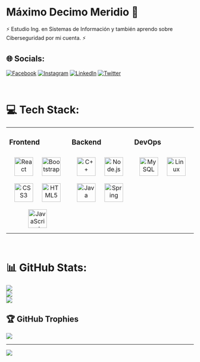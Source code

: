 # Máximo Decimo Meridio 🐐
⚡ Estudio Ing. en Sistemas de Información y también aprendo sobre Ciberseguridad por mi cuenta. ⚡


## 🌐 Socials:
[![Facebook](https://img.shields.io/badge/Facebook-%231877F2.svg?logo=Facebook&logoColor=white)](https://www.facebook.com/homm55/) [![Instagram](https://img.shields.io/badge/Instagram-%23E4405F.svg?logo=Instagram&logoColor=white)](https://www.instagram.com/maxiestu/) [![LinkedIn](https://img.shields.io/badge/LinkedIn-%230077B5.svg?logo=linkedin&logoColor=white)](https://www.linkedin.com/in/maxidoe24//) [![Twitter](https://img.shields.io/badge/Twitter-%231DA1F2.svg?logo=Twitter&logoColor=white)](https://twitter.com/maxidoe2) 

<br/>  

# 💻 Tech Stack:
<table><tr><td valign="top" width="33%">

### Frontend  
<div align="center">  
<a href="https://reactjs.org/" target="_blank"><img style="margin: 10px" src="https://profilinator.rishav.dev/skills-assets/react-original-wordmark.svg" alt="React" height="50" /></a>  
<a href="https://getbootstrap.com/docs/3.4/javascript/" target="_blank"><img style="margin: 10px" src="https://profilinator.rishav.dev/skills-assets/bootstrap-plain.svg" alt="Bootstrap" height="50" /></a>  
<a href="https://www.w3schools.com/css/" target="_blank"><img style="margin: 10px" src="https://profilinator.rishav.dev/skills-assets/css3-original-wordmark.svg" alt="CSS3" height="50" /></a>  
<a href="https://en.wikipedia.org/wiki/HTML5" target="_blank"><img style="margin: 10px" src="https://profilinator.rishav.dev/skills-assets/html5-original-wordmark.svg" alt="HTML5" height="50" /></a>  
<a href="https://www.javascript.com/" target="_blank"><img style="margin: 10px" src="https://profilinator.rishav.dev/skills-assets/javascript-original.svg" alt="JavaScript" height="50" /></a>  
</div>

</td><td valign="top" width="33%">

### Backend  
<div align="center">  
<a href="https://www.cplusplus.com/" target="_blank"><img style="margin: 10px" src="https://profilinator.rishav.dev/skills-assets/cplusplus-original.svg" alt="C++" height="50" /></a>  
<a href="https://nodejs.org/" target="_blank"><img style="margin: 10px" src="https://profilinator.rishav.dev/skills-assets/nodejs-original-wordmark.svg" alt="Node.js" height="50" /></a>  
<a href="https://www.java.com/" target="_blank"><img style="margin: 10px" src="https://profilinator.rishav.dev/skills-assets/java-original-wordmark.svg" alt="Java" height="50" /></a>  
<a href="https://docs.spring.io/spring-framework/docs/3.0.x/reference/expressions.html#:~:text=The%20Spring%20Expression%20Language%20(SpEL,and%20basic%20string%20templating%20functionality." target="_blank"><img style="margin: 10px" src="https://profilinator.rishav.dev/skills-assets/springio-icon.svg" alt="Spring" height="50" /></a>  
</div>

</td><td valign="top" width="33%">

### DevOps  
<div align="center">  
<a href="https://www.mysql.com/" target="_blank"><img style="margin: 10px" src="https://profilinator.rishav.dev/skills-assets/mysql-original-wordmark.svg" alt="MySQL" height="50" /></a>  
<a href="https://www.linux.org/" target="_blank"><img style="margin: 10px" src="https://profilinator.rishav.dev/skills-assets/linux-original.svg" alt="Linux" height="50" /></a>   
</div>

</td></tr></table>  

<br/>

# 📊 GitHub Stats:
![](https://github-readme-stats.vercel.app/api?username=maxidoe2&theme=algolia&hide_border=true&include_all_commits=false&count_private=false)<br/>
![](https://github-readme-streak-stats.herokuapp.com/?user=maxidoe2&theme=algolia&hide_border=true)<br/>
![](https://github-readme-stats.vercel.app/api/top-langs/?username=maxidoe2&theme=algolia&hide_border=true&include_all_commits=false&count_private=false&layout=compact)

## 🏆 GitHub Trophies
![](https://github-profile-trophy.vercel.app/?username=maxidoe2&theme=discord&no-frame=true&no-bg=true&margin-w=4)

---
[![](https://visitcount.itsvg.in/api?id=maxidoe2y&icon=5&color=3)](https://visitcount.itsvg.in)

<!-- Proudly created with GPRM ( https://gprm.itsvg.in ) -->
